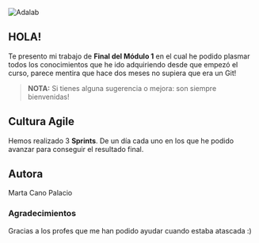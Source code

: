 ![Adalab](https://beta.adalab.es/resources/images/adalab-logo-155x61-bg-white.png)

## HOLA!

Te presento mi trabajo de **Final del Módulo 1** en el cual he podido plasmar todos los conocimientos que he ido adquiriendo desde que empezó el curso, parece mentira que hace dos meses no supiera que era un Git!

> **NOTA:** Si tienes alguna sugerencia o mejora: son siempre bienvenidas!

## Cultura Agile

Hemos realizado 3 **Sprints**. De un día cada uno en los que he podido avanzar para conseguir el resultado final.

## Autora

Marta Cano Palacio

### Agradecimientos

Gracias a los profes que me han podido ayudar cuando estaba atascada :)

